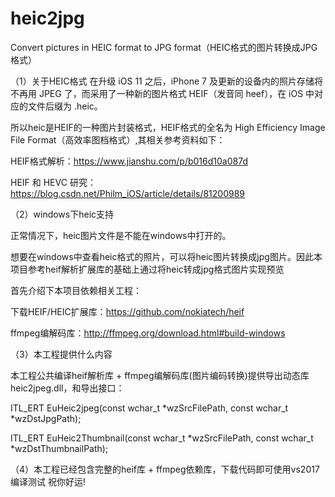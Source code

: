 # heic2jpg

Convert pictures in HEIC format to JPG format（HEIC格式的图片转换成JPG格式）

（1）关于HEIC格式
   在升级 iOS 11 之后，iPhone 7 及更新的设备内的照片存储将不再用 JPEG 了，而采用了一种新的图片格式 HEIF（发音同 heef），在 iOS 中对应的文件后缀为 .heic。

 所以heic是HEIF的一种图片封装格式，HEIF格式的全名为 High Efficiency Image File Format（高效率图档格式）,其相关参考资料如下：
  
   HEIF格式解析：https://www.jianshu.com/p/b016d10a087d 

   HEIF 和 HEVC 研究：https://blog.csdn.net/Philm_iOS/article/details/81200989
   
（2）windows下heic支持
 
   正常情况下，heic图片文件是不能在windows中打开的。

   想要在windows中查看heic格式的照片，可以将heic图片转换成jpg图片。因此本项目参考heif解析扩展库的基础上通过将heic转成jpg格式图片实现预览

首先介绍下本项目依赖相关工程：

   下载HEIF/HEIC扩展库：https://github.com/nokiatech/heif
   
   ffmpeg编解码库：http://ffmpeg.org/download.html#build-windows
   
（3）本工程提供什么内容
   
   本工程公共编译heif解析库 + ffmpeg编解码库(图片编码转换)提供导出动态库heic2jpeg.dll，和导出接口：
   
   ITL_ERT EuHeic2jpeg(const wchar_t *wzSrcFilePath, const wchar_t *wzDstJpgPath);
   
   ITL_ERT EuHeic2Thumbnail(const wchar_t *wzSrcFilePath, const wchar_t *wzDstThumbnailPath);
   
 
（4）本工程已经包含完整的heif库 + ffmpeg依赖库，下载代码即可使用vs2017编译测试
    祝你好运!
